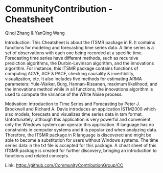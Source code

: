 # CommunityContribution - Cheatsheet
Qinqi Zhang & YanQing Wang

Introduction:
This Cheatsheet is about the ITSMR package in R. It contains functions for modeling and forecasting time series data. A time series is a set of observations with each one being recorded at a specific time. Forecasting time series have different methods, such as recursive prediction algorithms, the Durbin-Levinson algorithm, and the innovations algorithm. For instance, this ITSMR package contains functions of computing ACVF, ACF & PACF, checking causality & invertibility, visualization, etc. It also includes five methods for estimating ARMA parameters: Yule-Walker, Burg, Hannan-Rissanen, maximum likelihood, and the innovations method while in all functions, the innovations algorithm is used to compute the variance of the White Noise process.

Motivation:
Introduction to Time Series and Forecasting by Peter J. Brockwell and Richard A. Davis introduces an application ISTM2000 which also models, forecasts and visualizes time series data in tsm format. Unfortunately, although this application is very powerful and convenient, only the Windows system can operate this application. R language has no constraints in computer systems and it is popularized when analyzing data. Therefore, the ITSMR package in R language is discovered and might be able to become a substitution for users without Windows systems. The time series data in the txt file is accepted for this package. A cheat sheet of this ITSMR package is created for further discovery, bringing an introduction to functions and related concepts.

Link: 
https://github.com/CommunityContributionGroup/CC
